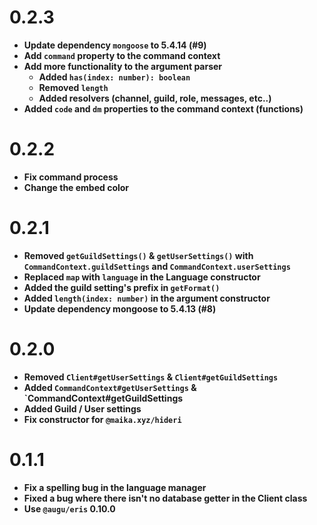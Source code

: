 # 0.2.3

- **Update dependency `mongoose` to 5.4.14 (#9)**
- **Add `command` property to the command context**
- **Add more functionality to the argument parser**
  - **Added `has(index: number): boolean`**
  - **Removed `length`**
  - **Added resolvers (channel, guild, role, messages, etc..)**
- **Added `code` and `dm` properties to the command context (functions)**

# 0.2.2

- **Fix command process**
- **Change the embed color**

# 0.2.1

- **Removed `getGuildSettings()` & `getUserSettings()` with `CommandContext.guildSettings` and `CommandContext.userSettings`**
- **Replaced `map` with `language` in the Language constructor**
- **Added the guild setting's prefix in `getFormat()`**
- **Added `length(index: number)` in the argument constructor**
- **Update dependency mongoose to 5.4.13 (#8)**

# 0.2.0

- **Removed `Client#getUserSettings` & `Client#getGuildSettings`**
- **Added `CommandContext#getUserSettings` & `CommandContext#getGuildSettings**
- **Added Guild / User settings**
- **Fix constructor for `@maika.xyz/hideri`**

# 0.1.1

- **Fix a spelling bug in the language manager**
- **Fixed a bug where there isn't no database getter in the Client class**
- **Use `@augu/eris` 0.10.0**